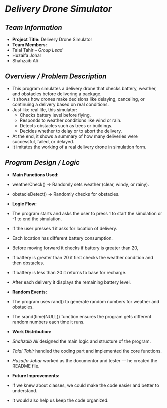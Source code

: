 # *Delivery Drone Simulator*



## *Team Information*
* **Project Title:** Delivery Drone Simulator  
* **Team Members:**  
* Talal Tahir – *Group Lead* 
* Huzaifa Johar  
* Shahzaib Ali 


## *Overview / Problem Description*
* This program simulates a delivery drone that checks battery, weather, and obstacles before delivering a package. 
* It shows how drones make decisions like delaying, canceling, or continuing a delivery based on real conditions.  
* Just like real life, this simulator: 
  - Checks battery level before flying. 
  - Responds to weather conditions like wind or rain.  
  - Detects obstacles such as trees or buildings.
  - Decides whether to delay or to abort the delivery.
* At the end, it shows a summary of how many deliveries were successful, failed, or delayed.
* It imitates the working of a real delivery drone in simulation form.

## *Program Design / Logic*
* **Main Functions Used:**
* weatherCheck() → Randomly sets weather (clear, windy, or rainy).
* obstacleDetect() → Randomly checks for obstacles.

* **Logic Flow:**
* The program starts and asks the user to press 1 to start the simulation or -1 to end the simulation.
* If the user presses 1 it asks for location of delivery.
* Each location has different battery consumption.
* Before moving forward it checks if battery is greater than 20,
* If battery is greater than 20 it first checks the weather condition and then obstacles.
* If battery is less than 20 it returns to base for recharge.
* After each delivery it displays the remaining battery level.
* **Random Events:**
* The program uses rand() to generate random numbers for weather and obstacles.
* The srand(time(NULL)) function ensures the program gets different random numbers each time it runs.     

* **Work Distribution:**
* *Shahzaib Ali* designed the main logic and structure of the program.
* *Talal Tahir* handled the coding part and implemented the core functions.
* *Huzaifa Johar* worked as the documentor and tester — he created the README file.

* **Future Improvements:**
* If we knew about classes, we could make the code easier and better to understand.
* It would also help us keep the code organized.





